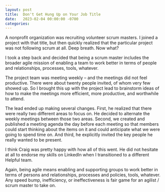 ```yaml
---
layout: post
title:  Don't Get Hung Up on Your Job Title
date:   2023-02-04 00:00:00 -0700
categories: 
---
```

A nonprofit organization was recruiting volunteer scrum masters. I joined a project with that title, but then quickly realized that the particular project was not following scrum at all. Deep breath. Now what? 

I took a step back and decided that being a scrum master includes the broader agile mission of enabling a team to work better in terms of people and relationships, processes, tools, whatever.

The project team was meeting weekly &ndash; and the meetings did not feel productive. There were about twenty people invited, of whom very few showed up. So I brought this up with the project lead to brainstorm ideas of how to make the meetings more efficient, more productive, and worthwhile to attend.

The lead ended up making several changes. First, he realized that there were really two different areas to focus on. He decided to alternate the weekly meetings between those two areas. Second, we created and published a meeting agenda the day before each meeting so that members could start thinking about the items on it and could anticipate what we were going to spend time on. And third, he explicitly invited the key people he really wanted to be present.

I think Craig was pretty happy with how all of this went. He did not hesitate at all to endorse my skills on LinkedIn when I transitioned to a different Helpful team.

Again, being agile means enabling and supporting groups to work better in terms of persons and relationships, processes and policies, tools, whatever. Any speed bump, inefficiency, or ineffectiveness is fair game for an agilist / scrum master to take on.
